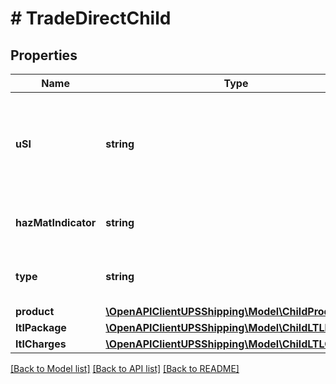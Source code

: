 # # TradeDirectChild

## Properties

Name | Type | Description | Notes
------------ | ------------- | ------------- | -------------
**uSI** | **string** | The unique shipment identifier (USI) is used to create Master, LTL and Child shipments. Used for Freight shipments. |
**hazMatIndicator** | **string** | Indicates the Presence/Absence of HazMat on the shipment. | [optional]
**type** | **string** | The type of shipment.   Valid values:   - LTL  - SMALLPACKAGE |
**product** | [**\OpenAPIClientUPSShipping\Model\ChildProduct**](ChildProduct.md) |  |
**ltlPackage** | [**\OpenAPIClientUPSShipping\Model\ChildLTLPackage**](ChildLTLPackage.md) |  |
**ltlCharges** | [**\OpenAPIClientUPSShipping\Model\ChildLTLCharges**](ChildLTLCharges.md) |  | [optional]

[[Back to Model list]](../../README.md#models) [[Back to API list]](../../README.md#endpoints) [[Back to README]](../../README.md)
